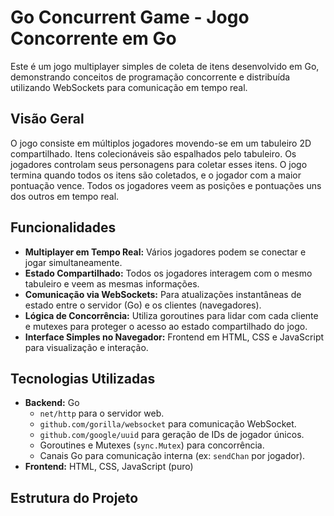 # Go Concurrent Game - Jogo Concorrente em Go

Este é um jogo multiplayer simples de coleta de itens desenvolvido em Go, demonstrando conceitos de programação concorrente e distribuída utilizando WebSockets para comunicação em tempo real.

## Visão Geral

O jogo consiste em múltiplos jogadores movendo-se em um tabuleiro 2D compartilhado. Itens colecionáveis são espalhados pelo tabuleiro. Os jogadores controlam seus personagens para coletar esses itens. O jogo termina quando todos os itens são coletados, e o jogador com a maior pontuação vence. Todos os jogadores veem as posições e pontuações uns dos outros em tempo real.

## Funcionalidades

* **Multiplayer em Tempo Real:** Vários jogadores podem se conectar e jogar simultaneamente.
* **Estado Compartilhado:** Todos os jogadores interagem com o mesmo tabuleiro e veem as mesmas informações.
* **Comunicação via WebSockets:** Para atualizações instantâneas de estado entre o servidor (Go) e os clientes (navegadores).
* **Lógica de Concorrência:** Utiliza goroutines para lidar com cada cliente e mutexes para proteger o acesso ao estado compartilhado do jogo.
* **Interface Simples no Navegador:** Frontend em HTML, CSS e JavaScript para visualização e interação.

## Tecnologias Utilizadas

* **Backend:** Go
    * `net/http` para o servidor web.
    * `github.com/gorilla/websocket` para comunicação WebSocket.
    * `github.com/google/uuid` para geração de IDs de jogador únicos.
    * Goroutines e Mutexes (`sync.Mutex`) para concorrência.
    * Canais Go para comunicação interna (ex: `sendChan` por jogador).
* **Frontend:** HTML, CSS, JavaScript (puro)

## Estrutura do Projeto